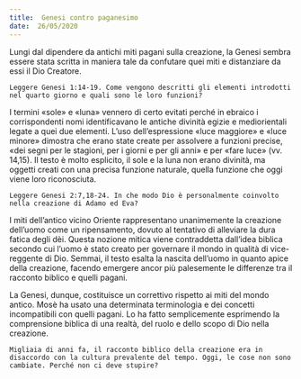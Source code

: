```yaml
---
title:  Genesi contro paganesimo
date:  26/05/2020
---
```


Lungi dal dipendere da antichi miti pagani sulla creazione, la Genesi sembra essere stata scritta in maniera tale da confutare quei miti e distanziare da essi il Dio Creatore.

`Leggere Genesi 1:14-19. Come vengono descritti gli elementi introdotti nel quarto giorno e quali sono le loro funzioni?`

I termini «sole» e «luna» vennero di certo evitati perché in ebraico i corrispondenti nomi identificavano le antiche divinità egizie e mediorientali legate a quei due elementi. L’uso dell’espressione «luce maggiore» e «luce minore» dimostra che erano state create per assolvere a funzioni precise, «dei segni per le stagioni, per i giorni e per gli anni» e per «fare luce» (vv. 14,15). Il testo è molto esplicito, il sole e la luna non erano divinità, ma oggetti creati con una precisa funzione naturale, quella funzione che oggi viene loro riconosciuta.

`Leggere Genesi 2:7,18-24. In che modo Dio è personalmente coinvolto nella creazione di Adamo ed Eva?`

I miti dell’antico vicino Oriente rappresentano unanimemente la creazione dell’uomo come un ripensamento, dovuto al tentativo di alleviare la dura fatica degli dèi. Questa nozione mitica viene contraddetta dall’idea biblica secondo cui l’uomo è stato creato per governare il mondo in qualità di vice-reggente di Dio. Semmai, il testo esalta la nascita dell’uomo in quanto apice della creazione, facendo emergere ancor più palesemente le differenze tra il racconto biblico e quelli pagani.

La Genesi, dunque, costituisce un correttivo rispetto ai miti del mondo antico. Mosè ha usato una determinata terminologia e dei concetti incompatibili con quelli pagani. Lo ha fatto semplicemente esprimendo la comprensione biblica di una realtà, del ruolo e dello scopo di Dio nella creazione.

`Migliaia di anni fa, il racconto biblico della creazione era in disaccordo con la cultura prevalente del tempo. Oggi, le cose non sono cambiate. Perché non ci deve stupire?`